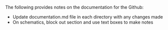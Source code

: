 The following provides notes on the documentation for the Github:
  - Update documentation.md file in each directory with any changes made
  - On schematics, block out section and use text boxes to make notes
